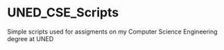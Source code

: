 # UNED_CSE_Scripts
Simple scripts used for assigments on my Computer Science Engineering degree at UNED
